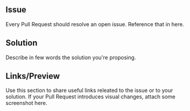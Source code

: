 ## Issue

Every Pull Request should resolve an open issue. Reference that in here.

## Solution

Describe in few words the solution you're proposing.

## Links/Preview

Use this section to share useful links releated to the issue or to your solution.
If your Pull Request introduces visual changes, attach some screenshot here.
